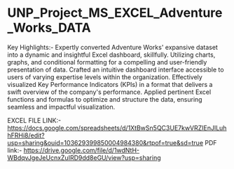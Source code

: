 # UNP_Project_MS_EXCEL_Adventure_Works_DATA

Key Highlights:- 
Expertly converted Adventure Works' expansive dataset into a dynamic and insightful Excel dashboard, skillfully.
Utilizing charts, graphs, and conditional formatting for a compelling and user-friendly presentation of data. 
Crafted an intuitive dashboard interface accessible to users of varying expertise levels within the organization. 
Effectively visualized Key Performance Indicators (KPIs) in a format that delivers a swift overview of the company's performance. 
Applied pertinent Excel functions and formulas to optimize and structure the data, ensuring seamless and impactful visualization.

EXCEL FILE LINK:- https://docs.google.com/spreadsheets/d/1XtBwSn5QC3UE7kwVRZIEnJlLuhhFRHi8/edit?usp=sharing&ouid=103629399850004984380&rtpof=true&sd=true
PDF link:- https://drive.google.com/file/d/1wdNtH-WBdqvJgeJeUcnxZuIRD9dd8eGU/view?usp=sharing
